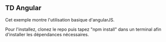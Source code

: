 TD Angular
----------

Cet exemple montre l'utilisation basique d'angularJS.

Pour l'installez, clonez le repo puis tapez "npm install" dans un terminal
afin d'installer les dépendances nécessaires.
